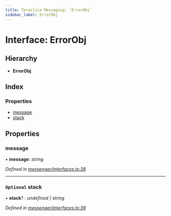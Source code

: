 ```yaml
---
title: Teraslice Messaging: `ErrorObj`
sidebar_label: ErrorObj
---
```


# Interface: ErrorObj

## Hierarchy

* **ErrorObj**

## Index

### Properties

* [message](errorobj.md#message)
* [stack](errorobj.md#optional-stack)

## Properties

###  message

• **message**: *string*

*Defined in [messenger/interfaces.ts:38](https://github.com/terascope/teraslice/blob/d8feecc03/packages/teraslice-messaging/src/messenger/interfaces.ts#L38)*

___

### `Optional` stack

• **stack**? : *undefined | string*

*Defined in [messenger/interfaces.ts:39](https://github.com/terascope/teraslice/blob/d8feecc03/packages/teraslice-messaging/src/messenger/interfaces.ts#L39)*
